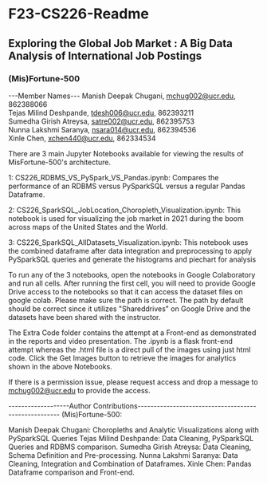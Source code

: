 # F23-CS226-Readme
## Exploring the Global Job Market : A Big Data Analysis of International Job Postings
### (Mis)Fortune-500

---Member Names---
Manish Deepak Chugani, mchug002@ucr.edu, 862388066  
Tejas Milind Deshpande, tdesh006@ucr.edu, 862393211  
Sumedha Girish Atreysa, satre002@ucr.edu, 862395753  
Nunna Lakshmi Saranya, nsara014@ucr.edu, 862394536  
Xinle Chen, xchen440@ucr.edu, 862334534  

There are 3 main Jupyter Notebooks available for viewing the results of MisFortune-500's architecture.

1: CS226_RDBMS_VS_PySpark_VS_Pandas.ipynb: Compares the performance of an RDBMS versus PySparkSQL versus a regular Pandas Dataframe.

2: CS226_SparkSQL_JobLocation_Choropleth_Visualization.ipynb: This notebook is used for visualizing the job market in 2021 during the boom across 
   maps of the United States and the World.

3: CS226_SparkSQL_AllDatasets_Visualization.ipynb: This notebook uses the combined dataframe after data integration and preprocessing to apply 
   PySparkSQL queries and generate the histograms and piechart for analysis

To run any of the 3 notebooks, open the notebooks in Google Colaboratory and run all cells. After running the first cell, you will need to provide
Google Drive access to the notebooks so that it can access the dataset files on google colab. Please make sure the path is correct.
The path by default should be correct since it utilizes "Shareddrives" on Google Drive and the datasets have been shared with the instructor.

The Extra Code folder contains the attempt at a Front-end as demonstrated in the reports and video presentation.
The .ipynb is a flask front-end attempt whereas the .html file is a direct pull of the images using just html code.
Click the Get Images button to retrieve the images for analytics shown in the above Notebooks.

If there is a permission issue, please request access and drop a message to mchug002@ucr.edu to provide the access.

-------------------Author Contributions-----------------------------------------------------
(Mis)Fortune-500:

Manish Deepak Chugani: Choropleths and Analytic Visualizations along with PySparkSQL Queries
Tejas Milind Deshpande: Data Cleaning, PySparkSQL Queries and RDBMS comparison.
Sumedha Girish Atreysa: Data Cleaning, Schema Definition and Pre-processing.
Nunna Lakshmi Saranya: Data Cleaning, Integration and Combination of Dataframes.
Xinle Chen: Pandas Dataframe comparison and Front-end.

